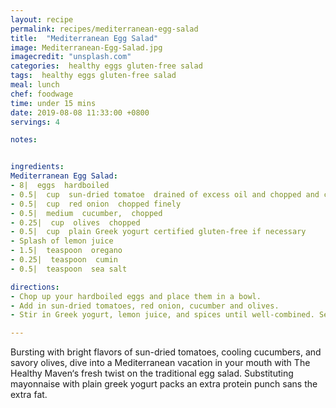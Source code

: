 ```yaml
---
layout: recipe
permalink: recipes/mediterranean-egg-salad
title:  "Mediterranean Egg Salad"
image: Mediterranean-Egg-Salad.jpg
imagecredit: "unsplash.com"
categories:  healthy eggs gluten-free salad
tags:  healthy eggs gluten-free salad
meal: lunch
chef: foodwage
time: under 15 mins
date: 2019-08-08 11:33:00 +0800
servings: 4

notes:


ingredients:
Mediterranean Egg Salad:
- 8|  eggs  hardboiled
- 0.5|  cup  sun-dried tomatoe  drained of excess oil and chopped and certified gluten-free if necessary
- 0.5|  cup  red onion  chopped finely
- 0.5|  medium  cucumber,  chopped
- 0.25|  cup  olives  chopped
- 0.5|  cup  plain Greek yogurt certified gluten-free if necessary
- Splash of lemon juice
- 1.5|  teaspoon  oregano
- 0.25|  teaspoon  cumin
- 0.5|  teaspoon  sea salt

directions:
- Chop up your hardboiled eggs and place them in a bowl.
- Add in sun-dried tomatoes, red onion, cucumber and olives.
- Stir in Greek yogurt, lemon juice, and spices until well-combined. Serve egg salad over lettuce wraps or whole-wheat bread. Leftovers can be kept in the fridge for up to a week

---
```


Bursting with bright flavors of sun-dried tomatoes, cooling cucumbers, and savory olives, dive into a Mediterranean vacation in your mouth with The Healthy Maven‘s fresh twist on the traditional egg salad. Substituting mayonnaise with plain greek yogurt packs an extra protein punch sans the extra fat.